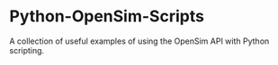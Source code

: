 # Python-OpenSim-Scripts
A collection of useful examples of using the OpenSim API with Python scripting. 
